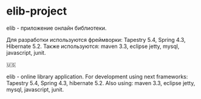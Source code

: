 # elib-project
elib - приложение онлайн библиотеки. 

Для разработки используются фреймворки: Tapestry 5.4, Spring 4.3, Hibernate 5.2. Также используются: maven 3.3, eclipse jetty, mysql, javascript, junit.

:us:

elib - online library application. 
For development using next frameworks: Tapestry 5.4, Spring 4.3, hibernate 5.2. Also using: maven 3.3, eclipse jetty, mysql, javascript, junit.
